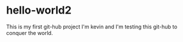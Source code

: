 # hello-world2
This is my first git-hub project
I'm kevin and I'm testing this git-hub to conquer the world.
